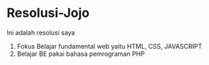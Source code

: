 # Resolusi-Jojo
Ini adalah resolusi saya

1. Fokus Belajar fundamental web yaitu HTML, CSS, JAVASCRIPT
2. Belajar BE pakai bahasa pemrograman PHP
